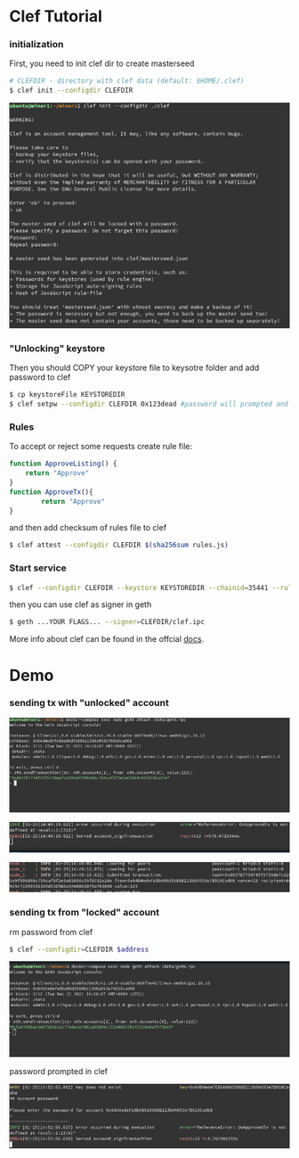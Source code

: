 # Clef Tutorial

### initialization
First, you need to init clef dir to create masterseed

```bash
# CLEFDIR - directory with clef data (default: $HOME/.clef)
$ clef init --configdir CLEFDIR
```

![Screenshot](img/clef/init.png)


### "Unlocking" keystore
Then you should COPY your keystore file to keysotre folder
and add password to clef

```bash
$ cp keystoreFile KEYSTOREDIR
$ clef setpw --configdir CLEFDIR 0x123dead #password will prompted and decrypted by masterseed
```

### Rules
To accept or reject some requests create rule file:

```js
function ApproveListing() {
    return "Approve"
}
function ApproveTx(){
        return "Approve"
}
```

and then add checksum of rules file to clef

```bash
$ clef attest --configdir CLEFDIR $(sha256sum rules.js)
```

### Start service

```bash
$ clef --configdir CLEFDIR --keystore KEYSTOREDIR --chainid=35441 --rules=/data/rules.js
```

then you can use clef as signer in geth

```bash
$ geth ...YOUR FLAGS... --signer=CLEFDIR/clef.ipc
```

More info about clef can be found in the offcial [docs](https://geth.ethereum.org/docs/clef/tutorial).

# Demo

### sending tx with "unlocked" account
![Screenshot](img/clef/sendTxFromUnlocked.png)

![Screenshot](img/clef/sendTxFromUnlocked_clefLog.png)

![Screenshot](img/clef/sendTxFromUnlocked_gethLog.png)

### sending tx from "locked" account
rm password from clef

```bash
$ clef --configdir=CLEFDIR $address
```

![Screenshot](img/clef/sendTxFromLocked.png)

password prompted in clef

![Screenshot](img/clef/sendTxFromLocked_clefLog.png)
